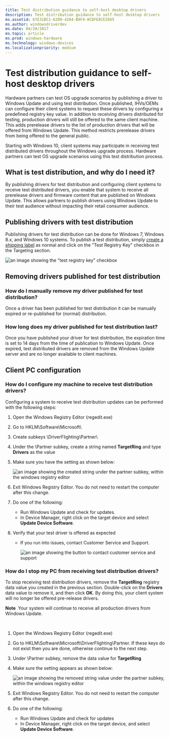 ```yaml
---
title: Test distribution guidance to self-host desktop drivers
description: Test distribution guidance to self-host desktop drivers
ms.assetid: 67E31BC1-6209-4264-B9F4-8CDFE8CE2E65
ms.author: windowsdriverdev
ms.date: 04/20/2017
ms.topic: article
ms.prod: windows-hardware
ms.technology: windows-devices
ms.localizationpriority: medium
---
```


# Test distribution guidance to self-host desktop drivers


Hardware partners can test OS upgrade scenarios by publishing a driver to Windows Update and using test distribution. Once published, IHVs/OEMs can configure their client systems to request these drivers by configuring a predefined registry key value. In addition to receiving drivers distributed for testing, production drivers will still be offered to the same client machine. This adds prerelease drivers to the list of production drivers that will be offered from Windows Update. This method restricts prerelease drivers from being offered to the general public.

Starting with Windows 10, client systems may participate in receiving test distributed drivers throughout the Windows upgrade process. Hardware partners can test OS upgrade scenarios using this test distribution process.

## <span id="What_is_test_distribution__and_why_do_I_need_it_"></span><span id="what_is_test_distribution__and_why_do_i_need_it_"></span><span id="WHAT_IS_TEST_DISTRIBUTION__AND_WHY_DO_I_NEED_IT_"></span>What is test distribution, and why do I need it?


By publishing drivers for test distribution and configuring client systems to receive test distributed drivers, you enable that system to receive all prerelease drivers and firmware content that are published on Windows Update. This allows partners to publish drivers using Windows Update to their test audience without impacting their retail consumer audience.

## <span id="Publishing_drivers_with_test_distribution"></span><span id="publishing_drivers_with_test_distribution"></span><span id="PUBLISHING_DRIVERS_WITH_TEST_DISTRIBUTION"></span>Publishing drivers with test distribution


Publishing drivers for test distribution can be done for Windows 7, Windows 8.x, and Windows 10 systems. To publish a test distribution, simply [create a shipping label](manage-driver-distribution-by-submission.md) as normal and click on the "Test Registry Key" checkbox in the Targeting section.

![an image showing the "test registry key" checkbox](images/test-registry-key-checkbox.png)

## <span id="Removing_drivers_published_for_test_distribution"></span><span id="removing_drivers_published_for_test_distribution"></span><span id="REMOVING_DRIVERS_PUBLISHED_FOR_TEST_DISTRIBUTION"></span>Removing drivers published for test distribution


### <span id="How_do_I_manually_remove_my_driver_published_for_test_distribution_"></span><span id="how_do_i_manually_remove_my_driver_published_for_test_distribution_"></span><span id="HOW_DO_I_MANUALLY_REMOVE_MY_DRIVER_PUBLISHED_FOR_TEST_DISTRIBUTION_"></span>How do I manually remove my driver published for test distribution?

Once a driver has been published for test distribution it can be manually expired or re-published for (normal) distribution.

### <span id="How_long_does_my_driver_published_for_test_distribution_last_"></span><span id="how_long_does_my_driver_published_for_test_distribution_last_"></span><span id="HOW_LONG_DOES_MY_DRIVER_PUBLISHED_FOR_TEST_DISTRIBUTION_LAST_"></span>How long does my driver published for test distribution last?

Once you have published your driver for test distribution, the expiration time is set to 14 days from the time of publication to Windows Update. Once expired, test distributed drivers are removed from the Windows Update server and are no longer available to client machines.

## <span id="Client_PC_configuration"></span><span id="client_pc_configuration"></span><span id="CLIENT_PC_CONFIGURATION"></span>Client PC configuration

### <span id="How_do_I_configure_my_machine_to_receive_test_distribution_drivers_"></span><span id="how_do_i_configure_my_machine_to_receive_test_distribution_drivers_"></span><span id="HOW_DO_I_CONFIGURE_MY_MACHINE_TO_RECEIVE_TEST_DISTRIBUTION_DRIVERS_"></span>How do I configure my machine to receive test distribution drivers?

Configuring a system to receive test distribution updates can be performed with the following steps:

1.  Open the Windows Registry Editor (regedit.exe)
2.  Go to HKLM\\Software\\Microsoft\\
3.  Create subkeys \\DriverFlighting\\Partner\\
4.  Under the \\Partner subkey, create a string named **TargetRing** and type **Drivers** as the value
5.  Make sure you have the setting as shown below:

    ![an image showing the created string under the partner subkey, within the windows registry editor](images/registry-editor-drivers.png)

6.  Exit Windows Registry Editor. You do not need to restart the computer after this change.
7.  Do one of the following:
    -   Run Windows Update and check for updates.
    -   In Device Manager, right click on the target device and select **Update Device Software**.
8.  Verify that your test driver is offered as expected

    -   If you run into issues, contact Customer Service and Support.

        ![an image showing the button to contact customer service and support](images/dashboard-help-button.png)

### <span id="How_do_I_stop_my_PC_from_receiving_test_distribution_drivers_"></span><span id="how_do_i_stop_my_pc_from_receiving_test_distribution_drivers_"></span><span id="HOW_DO_I_STOP_MY_PC_FROM_RECEIVING_TEST_DISTRIBUTION_DRIVERS_"></span>How do I stop my PC from receiving test distribution drivers?

To stop receiving test distribution drivers, remove the **TargetRing** registry data value you created in the previous section. Double-click on the **Drivers** data value to remove it, and then click **OK**. By doing this, your client system will no longer be offered pre-release drivers.

**Note**  Your system will continue to receive all production drivers from Windows Update.

 

1.  Open the Windows Registry Editor (regedit.exe)
2.  Go to HKLM\\Software\\Microsoft\\DriverFlighting\\Partner. If these keys do not exist then you are done, otherwise continue to the next step.
3.  Under \\Partner subkey, remove the data value for **TargetRing**
4.  Make sure the setting appears as shown below:

    ![an image showing the removed string value under the partner subkey, within the windows registry editor](images/registry-editor-no-drivers.png)

5.  Exit Windows Registry Editor. You do not need to restart the computer after this change.
6.  Do one of the following:
    -   Run Windows Update and check for updates
    -   In Device Manager, right click on the target device, and select **Update Device Software**.

 

 





